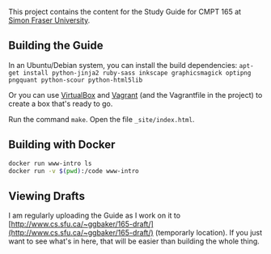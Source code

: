 This project contains the content for the Study Guide for CMPT 165 at [Simon Fraser University](http://www.sfu.ca/).

## Building the Guide

In an Ubuntu/Debian system, you can install the build dependencies: `apt-get install python-jinja2 ruby-sass inkscape graphicsmagick optipng pngquant python-scour python-html5lib`

Or you can use [VirtualBox](https://www.virtualbox.org/) and [Vagrant](http://www.vagrantup.com/) (and the Vagrantfile in the project) to create a box that's ready to go.

Run the command `make`. Open the file `_site/index.html`.

## Building with Docker

```sh
docker run www-intro ls
docker run -v $(pwd):/code www-intro
```

## Viewing Drafts

I am regularly uploading the Guide as I work on it to [http://www.cs.sfu.ca/~ggbaker/165-draft/](http://www.cs.sfu.ca/~ggbaker/165-draft/) (temporarly location). If you just want to see what's in here, that will be easier than building the whole thing.
